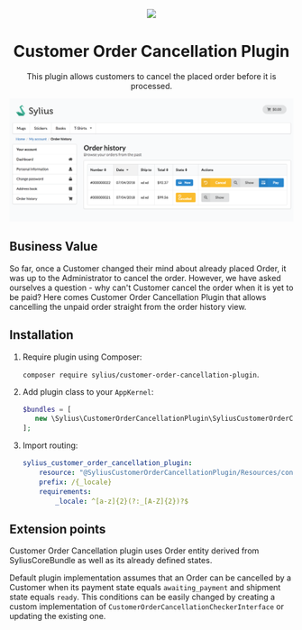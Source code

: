 <p align="center">
    <a href="https://sylius.com" target="_blank">
        <img src="https://demo.sylius.com/assets/shop/img/logo.png" />
    </a>
</p>

<h1 align="center">Customer Order Cancellation Plugin</h1>

<p align="center">This plugin allows customers to cancel the placed order before it is processed.</p>

![Screenshot showing the customer's orders page with cancel buttons](docs/screenshot.png)

## Business Value

So far, once a Customer changed their mind about already placed Order, it was up to the Administrator to cancel the order.
However, we have asked ourselves a question - why can't Customer cancel the order when it is yet to be paid? Here comes
Customer Order Cancellation Plugin that allows cancelling the unpaid order straight from the order history view.

## Installation

1. Require plugin using Composer:
 
    `composer require sylius/customer-order-cancellation-plugin`.

2. Add plugin class to your `AppKernel`:

    ```php
    $bundles = [
       new \Sylius\CustomerOrderCancellationPlugin\SyliusCustomerOrderCancellationPlugin(),
    ];
    ```

3. Import routing:

    ```yaml
    sylius_customer_order_cancellation_plugin:
        resource: "@SyliusCustomerOrderCancellationPlugin/Resources/config/routing.yml"
        prefix: /{_locale}
        requirements:
            _locale: ^[a-z]{2}(?:_[A-Z]{2})?$
    ```
## Extension points

Customer Order Cancellation plugin uses Order entity derived from SyliusCoreBundle as well as its already defined states.

Default plugin implementation assumes that an Order can be cancelled by a Customer when its payment state equals 
`awaiting_payment` and shipment state equals `ready`. This conditions can be easily changed by creating a custom
implementation of `CustomerOrderCancellationCheckerInterface` or updating the existing one.
